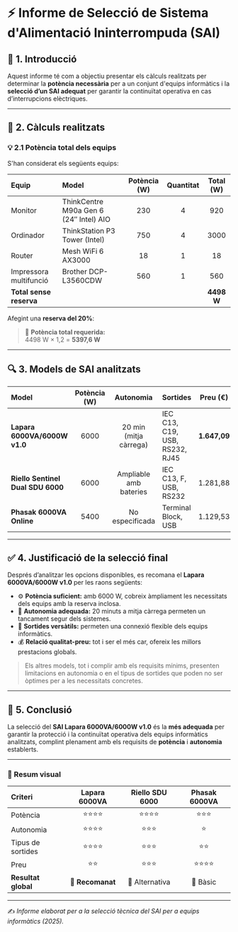 # ⚡ Informe de Selecció de Sistema d'Alimentació Ininterrompuda (SAI)

## 🧭 1. Introducció
Aquest informe té com a objectiu presentar els càlculs realitzats per determinar la **potència necessària** per a un conjunt d'equips informàtics i la **selecció d’un SAI adequat** per garantir la continuïtat operativa en cas d’interrupcions elèctriques.

---

## 🧮 2. Càlculs realitzats

### 💡 2.1 Potència total dels equips
S'han considerat els següents equips:

| Equip | Model | Potència (W) | Quantitat | Total (W) |
|:------|:------|:-------------:|:----------:|:----------:|
| Monitor | ThinkCentre M90a Gen 6 (24″ Intel) AIO | 230 | 4 | 920 |
| Ordinador | ThinkStation P3 Tower (Intel) | 750 | 4 | 3000 |
| Router | Mesh WiFi 6 AX3000 | 18 | 1 | 18 |
| Impressora multifunció | Brother DCP-L3560CDW | 560 | 1 | 560 |
| **Total sense reserva** | | | | **4498 W** |

Afegint una **reserva del 20%**:

> 🧾 **Potència total requerida:**  
> 4498 W × 1,2 = **5397,6 W**

---

## 🔍 3. Models de SAI analitzats

| Model | Potència (W) | Autonomia | Sortides | Preu (€) | Marca |
|:------|:-------------:|:----------:|:----------|:---------:|:-------:|
| **Lapara 6000VA/6000W v1.0** | 6000 | 20 min (mitja càrrega) | IEC C13, C19, USB, RS232, RJ45 | **1.647,09** | Lapara |
| **Riello Sentinel Dual SDU 6000** | 6000 | Ampliable amb bateries | IEC C13, F, USB, RS232 | 1.281,88 | Riello |
| **Phasak 6000VA Online** | 5400 | No especificada | Terminal Block, USB | 1.129,53 | Phasak |

---

## ✅ 4. Justificació de la selecció final

Després d’analitzar les opcions disponibles, es recomana el **Lapara 6000VA/6000W v1.0** per les raons següents:

- ⚙️ **Potència suficient:** amb 6000 W, cobreix àmpliament les necessitats dels equips amb la reserva inclosa.  
- 🔋 **Autonomia adequada:** 20 minuts a mitja càrrega permeten un tancament segur dels sistemes.  
- 🔌 **Sortides versàtils:** permeten una connexió flexible dels equips informàtics.  
- 💰 **Relació qualitat-preu:** tot i ser el més car, ofereix les millors prestacions globals.

> Els altres models, tot i complir amb els requisits mínims, presenten limitacions en autonomia o en el tipus de sortides que poden no ser òptimes per a les necessitats concretes.

---

## 🏁 5. Conclusió

La selecció del **SAI Lapara 6000VA/6000W v1.0** és la **més adequada** per garantir la protecció i la continuïtat operativa dels equips informàtics analitzats, complint plenament amb els requisits de **potència** i **autonomia** establerts.

---

### 🧷 Resum visual
| Criteri | Lapara 6000VA | Riello SDU 6000 | Phasak 6000VA |
|:--|:--:|:--:|:--:|
| Potència | ⭐⭐⭐⭐ | ⭐⭐⭐⭐ | ⭐⭐⭐ |
| Autonomia | ⭐⭐⭐⭐ | ⭐⭐⭐ | ⭐ |
| Tipus de sortides | ⭐⭐⭐⭐ | ⭐⭐⭐ | ⭐⭐ |
| Preu | ⭐⭐ | ⭐⭐⭐ | ⭐⭐⭐⭐ |
| **Resultat global** | 🥇 **Recomanat** | 🥈 Alternativa | 🥉 Bàsic |

---

✍️ *Informe elaborat per a la selecció tècnica del SAI per a equips informàtics (2025).*
